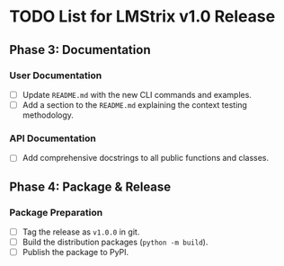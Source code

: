 # TODO List for LMStrix v1.0 Release

## Phase 3: Documentation

### User Documentation

- [ ] Update `README.md` with the new CLI commands and examples.
- [ ] Add a section to the `README.md` explaining the context testing methodology.

### API Documentation

- [ ] Add comprehensive docstrings to all public functions and classes.

## Phase 4: Package & Release

### Package Preparation

- [ ] Tag the release as `v1.0.0` in git.
- [ ] Build the distribution packages (`python -m build`).
- [ ] Publish the package to PyPI.
